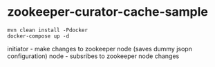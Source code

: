 # zookeeper-curator-cache-sample
```
mvn clean install -Pdocker
docker-compose up -d
```

initiator - make changes to zookeeper node (saves dummy jsopn configuration)
node - subsribes to zookeeper node changes
